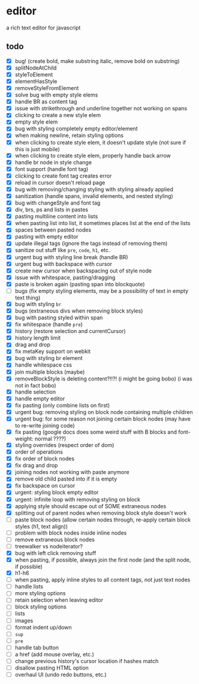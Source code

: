 # editor

a rich text editor for javascript

## todo

- [x] bug! (create bold, make substring italic, remove bold on substring)
- [x] splitNodeAtChild
- [x] styleToElement
- [x] elementHasStyle
- [x] removeStyleFromElement
- [x] solve bug with empty style elems
- [x] handle BR as content tag
- [x] issue with strikethrough and underline together not working on spans
- [x] clicking to create a new style elem
- [x] empty style elem
- [x] bug with styling completely empty editor/element
- [x] when making newline, retain styling options
- [x] when clicking to create style elem, it doesn't update style (not sure if this is just mobile)
- [x] when clicking to create style elem, properly handle back arrow
- [x] handle br node in style change
- [x] font support (handle font tag)
- [x] clicking to create font tag creates error
- [x] reload in cursor doesn't reload page
- [x] bug with removing/changing styling with styling already applied 
- [x] sanitization (handle spans, invalid elements, and nested styling)
- [x] bug with changeStyle and font tag
- [x] div, brs, ps and lists in pastes
- [x] pasting multiline content into lists
- [x] when pasting list into list, it sometimes places list at the end of the lists
- [x] spaces between pasted nodes
- [x] pasting with empty editor
- [x] update illegal tags (ignore the tags instead of removing them)
- [x] sanitize out stuff like `pre`, `code`, `h1`, etc.
- [x] urgent bug with styling line break (handle BR)
- [x] urgent bug with backspace with cursor
- [x] create new cursor when backspacing out of style node
- [x] issue with whitespace, pasting/dragging
- [x] paste is broken again (pasting span into blockquote)
- [ ] bugs (fix empty styling elements, may be a possibility of text in empty text thing)
- [x] bug with styling `br`
- [x] bugs (extraneous divs when removing block styles)
- [x] bug with pasting styled within span
- [x] fix whitespace (handle `pre`)
- [x] history (restore selection and currentCursor)
- [x] history length limit
- [x] drag and drop
- [x] fix metaKey support on webkit
- [x] bug with styling br element
- [x] handle whitespace css
- [x] join multiple blocks (maybe)
- [x] removeBlockStyle is deleting content?!!?! (i might be going bobo) (i was not in fact bobo)
- [x] handle selection
- [x] handle empty editor
- [x] fix pasting (only combine lists on first)
- [x] urgent bug: removing styling on block node containing multiple children
- [x] urgent bug: for some reason not joining certain block nodes (may have to re-write joining code)
- [x] fix pasting (google docs does some weird stuff with B blocks and font-weight: normal ????)
- [x] styling overrides (respect order of dom)
- [x] order of operations
- [x] fix order of block nodes
- [x] fix drag and drop
- [x] joining nodes not working with paste anymore
- [x] remove old child pasted into if it is empty
- [x] fix backspace on cursor
- [x] urgent: styling block empty editor
- [x] urgent: infinite loop with removing styling on block
- [x] applying style should escape out of SOME extraneous nodes
- [x] splitting out of parent nodes when removing block style doesn't work
- [ ] paste block nodes (allow certain nodes through, re-apply certain block styles (h1, text align))
- [ ] problem with block nodes inside inline nodes
- [ ] remove extraneous block nodes
- [ ] treewalker vs nodeiterator?
- [x] bug with left click removing stuff
- [x] when pasting, if possible, always join the first node (and the split node, if possible)
- [x] h1-h6
- [ ] when pasting, apply inline styles to all content tags, not just text nodes
- [ ] handle lists
- [ ] more styling options
- [ ] retain selection when leaving editor
- [ ] block styling options
- [ ] lists
- [ ] images
- [ ] format indent up/down
- [ ] `sup`
- [ ] `pre`
- [ ] handle tab button
- [ ] a href (add mouse overlay, etc.)
- [ ] change previous history's cursor location if hashes match
- [ ] disallow pasting HTML option 
- [ ] overhaul UI (undo redo buttons, etc.)
